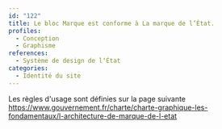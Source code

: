 ```yaml
---
id: "122"
title: Le bloc Marque est conforme à La marque de l’État.
profiles:
  - Conception
  - Graphisme
references:
  - Système de design de l‘État
categories:
  - Identité du site
---
```


Les règles d'usage sont définies sur la page suivante https://www.gouvernement.fr/charte/charte-graphique-les-fondamentaux/l-architecture-de-marque-de-l-etat

